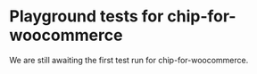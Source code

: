 # Playground tests for chip-for-woocommerce
We are still awaiting the first test run for chip-for-woocommerce.
